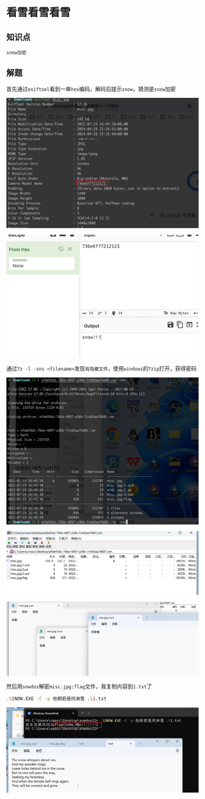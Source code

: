 # 看雪看雪看雪

## 知识点

`snow加密`

## 解题

首先通过`exiftool`看到一串`hex`编码，解码后提示`snow`，猜测是`snow`加密

![](./img/看雪看雪看雪-1.png)

![](./img/看雪看雪看雪-2.png)

通过`7z -l -sns <filename>`发现`有隐藏文件`，使用`windows`的`7zip`打开，获得密码

![](./img/看雪看雪看雪-3.png)

![](./img/看雪看雪看雪-4.png)

![](./img/看雪看雪看雪-5.png)

然后用`snwdos`解密`misc.jpg:flag`文件，我复制内容到`1.txt`了

```bash
.\SNOW.EXE -C -p 他朝若是同淋雪 .\1.txt
```

![](./img/看雪看雪看雪-6.png)